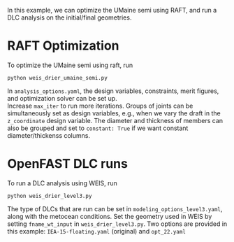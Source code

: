 In this example, we can optimize the UMaine semi using RAFT, and run a DLC analysis on the initial/final geometries.

# RAFT Optimization
To optimize the UMaine semi using raft, run
 ```
 python weis_drier_umaine_semi.py
 ```
 
 In `analysis_options.yaml`, the design variables, constraints, merit figures, and optimization solver can be set up.  
 Increase `max_iter` to run more iterations.
 Groups of joints can be simultaneously set as design variables, e.g., when we vary the draft in the `z_coordinate` design variable.
 The diameter and thickness of members can also be grouped and set to `constant: True` if we want constant diameter/thickenss columns.
 
 # OpenFAST DLC runs
 To run a DLC analysis using WEIS, run
  ```
 python weis_drier_level3.py
  ```
  
 The type of DLCs that are run can be set in `modeling_options_level3.yaml`, along with the metocean conditions.
 Set the geometry used in WEIS by setting `fname_wt_input` in `weis_drier_level3.py`. 
 Two options are provided in this example: `IEA-15-floating.yaml` (original) and `opt_22.yaml` 

 
 
